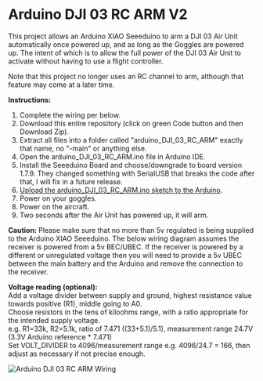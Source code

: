 # Arduino DJI 03 RC ARM V2

This project allows an Arduino XIAO Seeeduino to arm a DJI 03 Air Unit automatically once powered up, and as long as the Goggles are powered up. The intent of which is to allow the full power of the DJI 03 Air Unit to activate without having to use a flight controller.

Note that this project no longer uses an RC channel to arm, although that feature may come at a later time.

**Instructions:**
1. Complete the wiring per below.
2. Download this entire repository (click on green Code button and  then Download Zip).
3. Extract all files into a folder called "arduino_DJI_03_RC_ARM" exactly that name, no "-main" or anything else.
4. Open the arduino_DJI_03_RC_ARM.ino file in Arduino IDE.
5. Install the Seeeduino Board and choose/downgrade to board version 1.7.9. They changed something with SerialUSB that breaks the code after that, I will fix in a future release.
6. [Upload the arduino_DJI_03_RC_ARM.ino sketch to the Arduino](https://support.arduino.cc/hc/en-us/articles/4733418441116-Upload-a-sketch-in-Arduino-IDE).
7. Power on your goggles.
8. Power on the aircraft.
9. Two seconds after the Air Unit has powered up, it will arm. 

**Caution:**
Please make sure that no more than 5v regulated is being supplied to the Arduino XIAO Seeeduino.  The below wiring diagram assumes the receiver is powered from a 5v BEC/UBEC.  If the receiver is powered by a different or unregulated voltage then you will need to provide a 5v UBEC between the main battery and the Arduino and remove the connection to the receiver.

**Voltage reading (optional):**  
Add a voltage divider between supply and ground, highest resistance value towards positive (R1), middle going to A0.  
Choose resistors in the tens of kiloohms range, with a ratio appropriate for the intended supply voltage.  
e.g. R1=33k, R2=5.1k, ratio of 7.471 ((33+5.1)/5.1), measurement range 24.7V (3.3V Arduino reference * 7.471)  
Set VOLT_DIVIDER to 4096/measurement range e.g. 4096/24.7 = 166, then adjust as necessary if not precise enough.  

![Arduino DJI 03 RC ARM Wiring](https://i.imgur.com/88jpdS7.png)
